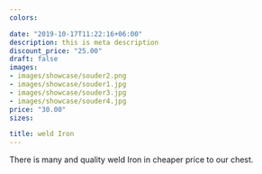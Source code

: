 ```yaml
---
colors:

date: "2019-10-17T11:22:16+06:00"
description: this is meta description
discount_price: "25.00"
draft: false
images:
- images/showcase/souder2.png
- images/showcase/souder1.jpg
- images/showcase/souder3.jpg
- images/showcase/souder4.jpg
price: "30.00"
sizes:

title: weld Iron
---
```


There is many and quality weld Iron in cheaper price to our chest.
